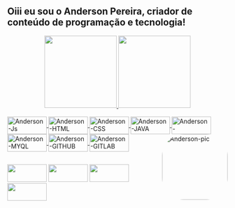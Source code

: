## Oiii eu sou o Anderson Pereira, criador de conteúdo de programação e tecnologia!
<div align="center">
  <a href="https://github.com/anderson-pereira-dev">
  <img height="165em" src="https://github-readme-stats.vercel.app/api?username=anderson-pereira-dev&show_icons=true&theme=dark&include_all_commits=true&count_private=true"/>
  <img height="165em" src="https://github-readme-stats.vercel.app/api/top-langs/?username=anderson-pereira-dev&layout=compact&langs_count=7&theme=dark"/>
</div>
<div style="display: inline_block"><br>
  <img align="center" alt="Anderson-Js" height="40" width="90" src="https://img.shields.io/badge/JavaScript-F7DF1E?style=for-the-badge&logo=javascript&logoColor=black">
  <img align="center" alt="Anderson-HTML" height="40" width="90" src="https://img.shields.io/badge/HTML-239120?style=for-the-badge&logo=html5&logoColor=white">
  <img align="center" alt="Anderson-CSS" height="40" width="90" src="https://img.shields.io/badge/CSS3-1572B6?style=for-the-badge&logo=css3&logoColor=white">
  <img align="center" alt="Anderson-JAVA" height="40" width="90" src="https://img.shields.io/badge/Java-ED8B00?style=for-the-badge&logo=java&logoColor=white">
  <img align="center" alt="Anderson-POSTEGRESQL" height="40" width="90" src="https://img.shields.io/badge/PostgreSQL-316192?style=for-the-badge&logo=postgresql&logoColor=white">
<img align="center" alt="Anderson-MYQL" height="40" width="90" src="https://img.shields.io/badge/MySQL-00000F?style=for-the-badge&logo=mysql&logoColor=white">
  <img align="center" alt="Anderson-GITHUB" height="40" width="90" src="https://img.shields.io/badge/GitHub-100000?style=for-the-badge&logo=github&logoColor=white">
    <img align="center" alt="Anderson-GITLAB" height="40" width="90" src="https://img.shields.io/badge/GitLab-330F63?style=for-the-badge&logo=gitlab&logoColor=white">
  <img align="right" alt="Anderson-pic" height="150" style="border-radius:50px;" src="https://cdn.discordapp.com/attachments/834111811116466179/998795011044941824/foto.png">
</div>
  
  ##
 
<div> 
   <a href="https://instagram.com/anderson_dev_ofc" target="_blank"><img height="40" width="90" src="https://img.shields.io/badge/-Instagram-%23E4405F?style=for-the-badge&logo=instagram&logoColor=white" target="_blank"></a>
 	 <a href = "mailto:pereira818@hotmail.com"><img height="40" width="90" src="https://img.shields.io/badge/-Gmail-%23333?style=for-the-badge&logo=gmail&logoColor=white" target="_blank"></a>
   <a href="https://www.linkedin.com/in/aprh/" target="_blank"><img height="40" width="90" src="https://img.shields.io/badge/-LinkedIn-%230077B5?style=for-the-badge&logo=linkedin&logoColor=white" target="_blank"></a> 
   <a href="https://api.whatsapp.com/send/?phone=5571997419463" target="_blank"><img height="40" width="90" src="https://img.shields.io/badge/WhatsApp-25D366?style=for-the-badge&logo=whatsapp&logoColor=white" target="_blank"></a>
  
 
 
 
</div>
